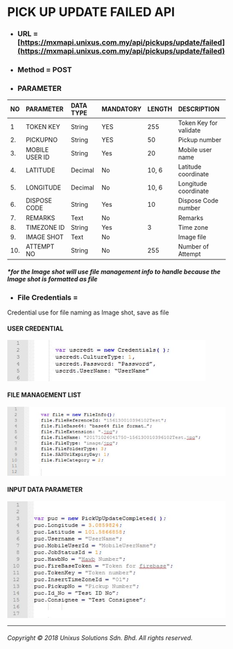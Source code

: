 # PICK UP UPDATE FAILED API

* ### URL = [https://mxmapi.unixus.com.my/api/pickups/update/failed](https://mxmapi.unixus.com.my/api/pickups/update/failed)
* ### Method = POST
* ### PARAMETER

| NO | PARAMETER | DATA TYPE | MANDATORY | LENGTH | DESCRIPTION |
| :--- | :--- | :--- | :--- | :--- | :--- |
| 1 | TOKEN KEY | String | YES | 255 | Token Key for validate |
| 2. | PICKUPNO | String | YES | 50 | Pickup number |
| 3. | MOBILE USER ID | String | Yes | 20 | Mobile user name |
| 4. | LATITUDE | Decimal | No | 10, 6 | Latitude coordinate |
| 5. | LONGITUDE | Decimal | No | 10, 6 | Longitude coordinate |
| 6. | DISPOSE CODE | String | Yes | 10 | Dispose Code number |
| 7. | REMARKS | Text | No |  | Remarks |
| 8. | TIMEZONE ID | String | Yes | 3 | Time zone |
| 9. | IMAGE SHOT | Text | No |  | Image file |
| 10. | ATTEMPT NO | String | No | 255 | Number of Attempt |

##### \*for the Image shot will use file management info to handle because the Image shot is formatted as file

* ### File Credentials =

Credential use for file naming as Image shot, save as file

#### USER CREDENTIAL

![](/assets/usrcred.JPG)

#### FILE MANAGEMENT LIST

![](/assets/fileinfor.JPG)

#### INPUT DATA PARAMETER

![](/assets/pickupdaco.JPG)

---

###### Copyright © 2018 Unixus Solutions Sdn. Bhd. All rights reserved.



